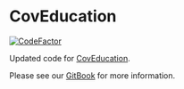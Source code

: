 # CovEducation
[![CodeFactor](https://www.codefactor.io/repository/github/coveducation/website/badge)](https://www.codefactor.io/repository/github/coveducation/website)

Updated code for [CovEducation](https://www.coved.org). 

Please see our [GitBook](https://coved-dev.gitbook.io/coveducation/) for more information.
